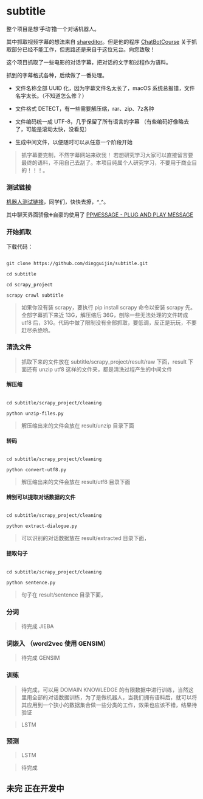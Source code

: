 # subtitle

整个项目是想‘手动’撸一个对话机器人。

其中抓取视频字幕的想法来自 [shareditor](http://www.shareditor.com/blogshow?blogId=112)。但是他的程序 [ChatBotCourse](https://github.com/warmheartli/ChatBotCourse) 关于抓取部分已经不能工作，但思路还是来自于这位兄台。向您致敬！

这个项目抓取了一些电影的对话字幕，把对话的文字和过程作为语料。

抓到的字幕格式各种，后续做了一番处理。


* 文件名称全部 UUID 化，因为字幕文件名太长了，macOS 系统总报错，文件名字太长。（不知道怎么修？）

* 文件格式 DETECT，有一些需要解压缩，rar、zip、7z各种

* 文件编码统一成 UTF-8，几乎保留了所有语言的字幕 （有些编码好像略去了，可能是滚动太快，没看见）

* 生成中间文件，以便随时可以从任意一个阶段开始


> 抓字幕要克制，不然字幕网站来砍我！ 若想研究学习大家可以直接留言要最终的语料，不用自己去刮了。本项目纯属个人研究学习，不要用于商业目的！！！。

### 测试链接

[机器人测试链接](https://wanda.ppmessage.cn/ppcom/enterprise/eyJ1dWlkIjoiZTBhM2Q4MTYtZGJiMy0xMWU3LWE0MTctMDAxNjNlMDA2ZGViIiwiYXBwX25hbWUiOiJQUE1FU1NBR0UifQ==)，同学们，快快去撩，^_^。

其中聊天界面骄傲➕自豪的使用了 [PPMESSAGE - PLUG AND PLAY MESSAGE](https://ppmessage.cn)

### 开始抓取

下载代码：

```shell

git clone https://github.com/dingguijin/subtitle.git

cd subtitle

cd scrapy_project

scrapy crawl subtitle

```

> 如果你没有装 scrapy，要执行 pip install scrapy 命令以安装 scrapy 先。全部字幕抓下来近 13G，解压缩后 36G，刨除一些无法处理的文件转成 utf8 后，31G。代码中做了限制没有全部抓取，要低调，反正是玩玩，不要赶尽杀绝哟。



### 清洗文件

> 抓取下来的文件放在 subtitle/scrapy_project/result/raw 下面，result 下面还有 unzip utf8 这样的文件夹，都是清洗过程产生的中间文件


#### 解压缩

```

cd subtitle/scrapy_project/cleaning

python unzip-files.py

```

> 解压缩出来的文件会放在 result/unzip 目录下面


#### 转码

```

cd subtitle/scrapy_project/cleaning

python convert-utf8.py

```

> 解压缩出来的文件会放在 result/utf8 目录下面


#### 辨别可以提取对话数据的文件

```

cd subtitle/scrapy_project/cleaning

python extract-dialogue.py

```

> 可以识别的对话数据放在 result/extracted 目录下面，


#### 提取句子

```

cd subtitle/scrapy_project/cleaning

python sentence.py

```

> 句子在 result/sentence 目录下面，


### 分词

> 待完成 JIEBA

### 词嵌入 （word2vec 使用 GENSIM）

> 待完成 GENSIM

### 训练

> 待完成，可以用 DOMAIN KNOWLEDGE 的有限数据中进行训练，当然这里用全部的对话数据训练，为了是做机器人，当我们拥有语料后，就可以将其应用到一个狭小的数据集合做一些分类的工作，效果也应该不错，结果待验证

> LSTM

### 预测

> LSTM

> 待完成



## 未完 正在开发中 